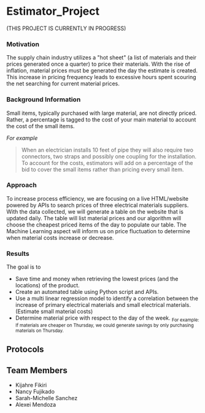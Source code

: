 # Estimator_Project
(THIS PROJECT IS CURRENTLY IN PROGRESS)

### Motivation
The supply chain industry utilizes a "hot sheet" (a list of materials and their prices generated once a quarter) to price their materials. With the rise of inflation, material prices must be generated the day the estimate is created. This increase in pricing frequency leads to excessive hours spent scouring the net searching for current material prices.

### Background Information
Small items, typically purchased with large material, are not directly priced. Rather, a percentage is tagged to the cost of your main material to account the cost of the small items.

*For example*
> When an electrician installs 10 feet of pipe they will also require two connectors, two straps and possibly one coupling for the installation. To account for the costs, estimators will add on a percentage of the bid to cover the small items rather than pricing every small item.

### Approach
To increase process efficiency, we are focusing on a live HTML/website powered by APIs to search prices of three electrical materials suppliers. With the data collected, we will generate a table on the website that is updated daily. The table will list material prices and our algorithm will choose the cheapest priced items of the day to populate our table. The Machine Learning aspect will inform us on price fluctuation to determine when material costs increase or decrease. 

### Results
The goal is to
-   Save time and money when retrieving the lowest prices (and the locations) of the product.
-   Create an automated table using Python script and APIs.
-   Use a multi linear regression model to identify a correlation between the increase of primary electrical materials and small electrical materials. (Estimate small material costs)
-   Determine material price with respect to the day of the week. 
<sub> For example: If materials are cheaper on Thursday, we could generate savings by only purchasing materials on Thursday. </sub>


## Protocols
## Team Members
-   Kijahre Fikiri
-   Nancy Fujikado
-   Sarah-Michelle Sanchez
-   Alexei Mendoza
